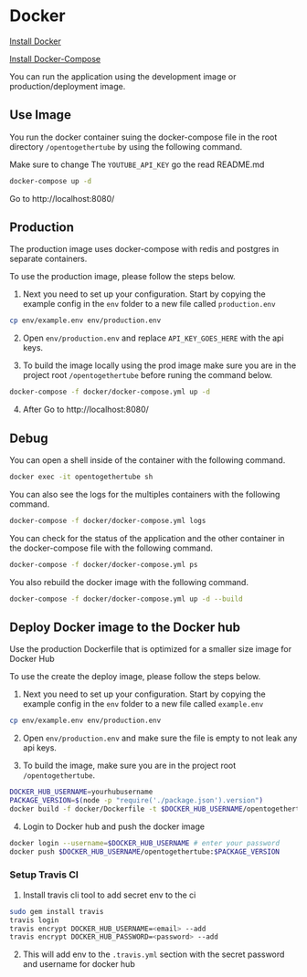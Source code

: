 # Docker

[Install Docker](https://docs.docker.com/install/)

[Install Docker-Compose](https://docs.docker.com/compose/install/)

You can run the application using the development image or production/deployment image.

## Use Image

You run the docker container suing the docker-compose file in the root directory `/opentogethertube` by using the following command.

Make sure to change The `YOUTUBE_API_KEY` go the read README.md

```bash
docker-compose up -d
```

Go to http://localhost:8080/ 

## Production

The production image uses docker-compose with redis and postgres in separate containers.

To use the production image, please follow the steps below.

1. Next you need to set up your configuration. Start by copying the example
   config in the `env` folder to a new file called `production.env`

```bash
cp env/example.env env/production.env
```

2. Open `env/production.env` and replace `API_KEY_GOES_HERE` with the api keys.

3. To build the image locally using the prod image make sure you are in the project root `/opentogethertube`
   before runing the command below.

```bash
docker-compose -f docker/docker-compose.yml up -d
```

4. After Go to http://localhost:8080/

## Debug

You can open a shell inside of the container with the following command.

```bash
docker exec -it opentogethertube sh
```

You can also see the logs for the multiples containers with the following command.

```bash
docker-compose -f docker/docker-compose.yml logs
```

You can check for the status of the application and the other container in the docker-compose file with the following command.

```bash
docker-compose -f docker/docker-compose.yml ps
```

You also rebuild the docker image with the following command.

```bash
docker-compose -f docker/docker-compose.yml up -d --build
```

## Deploy Docker image to the Docker hub

Use the production Dockerfile that is optimized for a smaller size image for Docker Hub

To use the create the deploy image, please follow the steps below.

1. Next you need to set up your configuration. Start by copying the example
   config in the `env` folder to a new file called `example.env`

```bash
cp env/example.env env/production.env
```

2. Open `env/production.env` and make sure the file is empty to not leak any api keys.

3. To build the image, make sure you are in the project root `/opentogethertube`.

```bash
DOCKER_HUB_USERNAME=yourhubusername
PACKAGE_VERSION=$(node -p "require('./package.json').version")
docker build -f docker/Dockerfile -t $DOCKER_HUB_USERNAME/opentogethertube:$PACKAGE_VERSION .
```

4. Login to Docker hub and push the docker image

```bash
docker login --username=$DOCKER_HUB_USERNAME # enter your password
docker push $DOCKER_HUB_USERNAME/opentogethertube:$PACKAGE_VERSION
```

### Setup Travis CI

1. Install travis cli tool to add secret env to the ci

```bash
sudo gem install travis
travis login
travis encrypt DOCKER_HUB_USERNAME=<email> --add
travis encrypt DOCKER_HUB_PASSWORD=<password> --add
```

2. This will add env to the `.travis.yml` section with the secret password and username for docker hub
